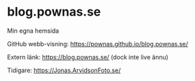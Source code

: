 # blog.pownas.se
Min egna hemsida

GitHub webb-visning: https://pownas.github.io/blog.pownas.se/

Extern länk: https://blog.pownas.se/ 
(dock inte live ännu)

Tidigare: https://Jonas.ArvidsonFoto.se/
